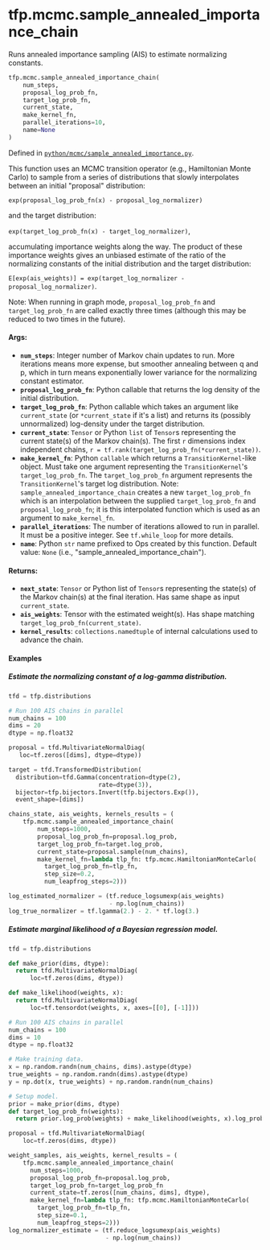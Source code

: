 <div itemscope itemtype="http://developers.google.com/ReferenceObject">
<meta itemprop="name" content="tfp.mcmc.sample_annealed_importance_chain" />
<meta itemprop="path" content="Stable" />
</div>

# tfp.mcmc.sample_annealed_importance_chain

Runs annealed importance sampling (AIS) to estimate normalizing constants.

``` python
tfp.mcmc.sample_annealed_importance_chain(
    num_steps,
    proposal_log_prob_fn,
    target_log_prob_fn,
    current_state,
    make_kernel_fn,
    parallel_iterations=10,
    name=None
)
```



Defined in [`python/mcmc/sample_annealed_importance.py`](https://github.com/tensorflow/probability/tree/master/tensorflow_probability/python/mcmc/sample_annealed_importance.py).

<!-- Placeholder for "Used in" -->

This function uses an MCMC transition operator (e.g., Hamiltonian Monte Carlo)
to sample from a series of distributions that slowly interpolates between
an initial "proposal" distribution:

`exp(proposal_log_prob_fn(x) - proposal_log_normalizer)`

and the target distribution:

`exp(target_log_prob_fn(x) - target_log_normalizer)`,

accumulating importance weights along the way. The product of these
importance weights gives an unbiased estimate of the ratio of the
normalizing constants of the initial distribution and the target
distribution:

`E[exp(ais_weights)] = exp(target_log_normalizer - proposal_log_normalizer)`.

Note: When running in graph mode, `proposal_log_prob_fn` and
`target_log_prob_fn` are called exactly three times (although this may be
reduced to two times in the future).

#### Args:


* <b>`num_steps`</b>: Integer number of Markov chain updates to run. More
  iterations means more expense, but smoother annealing between q
  and p, which in turn means exponentially lower variance for the
  normalizing constant estimator.
* <b>`proposal_log_prob_fn`</b>: Python callable that returns the log density of the
  initial distribution.
* <b>`target_log_prob_fn`</b>: Python callable which takes an argument like
  `current_state` (or `*current_state` if it's a list) and returns its
  (possibly unnormalized) log-density under the target distribution.
* <b>`current_state`</b>: `Tensor` or Python `list` of `Tensor`s representing the
  current state(s) of the Markov chain(s). The first `r` dimensions index
  independent chains, `r = tf.rank(target_log_prob_fn(*current_state))`.
* <b>`make_kernel_fn`</b>: Python `callable` which returns a `TransitionKernel`-like
  object. Must take one argument representing the `TransitionKernel`'s
  `target_log_prob_fn`. The `target_log_prob_fn` argument represents the
  `TransitionKernel`'s target log distribution.  Note:
  `sample_annealed_importance_chain` creates a new `target_log_prob_fn`
  which is an interpolation between the supplied `target_log_prob_fn` and
  `proposal_log_prob_fn`; it is this interpolated function which is used as
  an argument to `make_kernel_fn`.
* <b>`parallel_iterations`</b>: The number of iterations allowed to run in parallel.
    It must be a positive integer. See `tf.while_loop` for more details.
* <b>`name`</b>: Python `str` name prefixed to Ops created by this function.
  Default value: `None` (i.e., "sample_annealed_importance_chain").


#### Returns:


* <b>`next_state`</b>: `Tensor` or Python list of `Tensor`s representing the
  state(s) of the Markov chain(s) at the final iteration. Has same shape as
  input `current_state`.
* <b>`ais_weights`</b>: Tensor with the estimated weight(s). Has shape matching
  `target_log_prob_fn(current_state)`.
* <b>`kernel_results`</b>: `collections.namedtuple` of internal calculations used to
  advance the chain.

#### Examples

##### Estimate the normalizing constant of a log-gamma distribution.

```python
tfd = tfp.distributions

# Run 100 AIS chains in parallel
num_chains = 100
dims = 20
dtype = np.float32

proposal = tfd.MultivariateNormalDiag(
   loc=tf.zeros([dims], dtype=dtype))

target = tfd.TransformedDistribution(
  distribution=tfd.Gamma(concentration=dtype(2),
                         rate=dtype(3)),
  bijector=tfp.bijectors.Invert(tfp.bijectors.Exp()),
  event_shape=[dims])

chains_state, ais_weights, kernels_results = (
    tfp.mcmc.sample_annealed_importance_chain(
        num_steps=1000,
        proposal_log_prob_fn=proposal.log_prob,
        target_log_prob_fn=target.log_prob,
        current_state=proposal.sample(num_chains),
        make_kernel_fn=lambda tlp_fn: tfp.mcmc.HamiltonianMonteCarlo(
          target_log_prob_fn=tlp_fn,
          step_size=0.2,
          num_leapfrog_steps=2)))

log_estimated_normalizer = (tf.reduce_logsumexp(ais_weights)
                            - np.log(num_chains))
log_true_normalizer = tf.lgamma(2.) - 2. * tf.log(3.)
```

##### Estimate marginal likelihood of a Bayesian regression model.

```python
tfd = tfp.distributions

def make_prior(dims, dtype):
  return tfd.MultivariateNormalDiag(
      loc=tf.zeros(dims, dtype))

def make_likelihood(weights, x):
  return tfd.MultivariateNormalDiag(
      loc=tf.tensordot(weights, x, axes=[[0], [-1]]))

# Run 100 AIS chains in parallel
num_chains = 100
dims = 10
dtype = np.float32

# Make training data.
x = np.random.randn(num_chains, dims).astype(dtype)
true_weights = np.random.randn(dims).astype(dtype)
y = np.dot(x, true_weights) + np.random.randn(num_chains)

# Setup model.
prior = make_prior(dims, dtype)
def target_log_prob_fn(weights):
  return prior.log_prob(weights) + make_likelihood(weights, x).log_prob(y)

proposal = tfd.MultivariateNormalDiag(
    loc=tf.zeros(dims, dtype))

weight_samples, ais_weights, kernel_results = (
    tfp.mcmc.sample_annealed_importance_chain(
      num_steps=1000,
      proposal_log_prob_fn=proposal.log_prob,
      target_log_prob_fn=target_log_prob_fn
      current_state=tf.zeros([num_chains, dims], dtype),
      make_kernel_fn=lambda tlp_fn: tfp.mcmc.HamiltonianMonteCarlo(
        target_log_prob_fn=tlp_fn,
        step_size=0.1,
        num_leapfrog_steps=2)))
log_normalizer_estimate = (tf.reduce_logsumexp(ais_weights)
                           - np.log(num_chains))
```